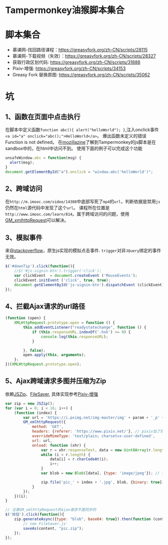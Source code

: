 # Tampermonkey油猴脚本集合


# 脚本集合
- 慕课网-找回路径课程：https://greasyfork.org/zh-CN/scripts/28115
- 慕课网-下载视频（失效）：https://greasyfork.org/zh-CN/scripts/28327
- 获取行政区划代码: https://greasyfork.org/zh-CN/scripts/31888
- Pixiv-增强: https://greasyfork.org/zh-CN/scripts/34153
- Greasy Fork 替换原图: https://greasyfork.org/zh-CN/scripts/35062

# 坑
## 1、函数在页面中点击执行
在脚本中定义函数`function abc(){ alert("helloWorld"); }`,注入onclick事件`<a id="a" onclick="abc();">HelloWorld</a>`。
爆出函数未定义的错误Function is not defined。
在[mozillazine](http://forums.mozillazine.org/viewtopic.php?p=2007224)了解到Tampermonkey的js脚本是在sandbox中的，在html中访问不到。
使用下面的例子可以完成这个功能
```js
unsafeWindow.abc = function(msg) {
  alert(msg);
}
document.getElementById("a").onclick = "window.abc('helloWorld')";
```

## 2、跨域访问
在`http://m.imooc.com/video/14388`中底部写死了`mp4`的`url`，判断依据是禁用`js`仍然在`html`源代码中发现了这个`url`。
课程所在位置是`http://www.imooc.com/learn/814`。属于跨域访问的问题，使用[GM_xmlhttpRequest](https://wiki.greasespot.net/GM_xmlhttpRequest)可以解决。

## 3、模拟事件
来自[stackoverflow](http://stackoverflow.com/questions/24025165/simulating-a-mousedown-click-mouseup-sequence-in-tampermonkey)，原生js实现的模拟点击事件.
`trigger`对非`JQuery`绑定的事件无效。
```js
$('#downTip').click(function(){
	//$('#js-signin-btn').trigger('click');
    var clickEvent  = document.createEvent ('MouseEvents');
    clickEvent.initEvent ('click', true, true);
    document.getElementById('js-signin-btn').dispatchEvent (clickEvent);
});
```

## 4、拦截Ajax请求的url路径
```js
(function (open) {
    XMLHttpRequest.prototype.open = function () {
        this.addEventListener("readystatechange", function () {
            if (this.responseURL.indexOf('.hxk') >= 0) {
                console.log(this.responseURL);
            }

        }, false);
        open.apply(this, arguments);
    };
})(XMLHttpRequest.prototype.open);
```

## 5、Ajax跨域请求多图并压缩为Zip
依赖[JSZip](https://github.com/Stuk/jszip)、[FileSaver](https://github.com/eligrey/FileSaver.js), 具体实现参考[Pixiv-增强]( https://greasyfork.org/zh-CN/scripts/34153)
```js
var zip = new JSZip();
for (var i = 0; i < 16; i++) {
    (function (index) {
        var url = 'https://i.pximg.net/img-master/img' + param + '_p' + index + '_master1200.jpg';
        GM_xmlhttpRequest({
            method: 'GET',
            headers: {referer: 'https://www.pixiv.net/'}, // pixiv加了防盗链referer
            overrideMimeType: 'text/plain; charset=x-user-defined',
            url: url,
            onload: function (xhr) {
                var r = xhr.responseText, data = new Uint8Array(r.length), i = 0;
                while (i < r.length) {
                    data[i] = r.charCodeAt(i);
                    i++;
                }
                var blob = new Blob([data], {type: 'image/jpeg'}); // 转为Blob类型

                zip.file('pic_' + index + '.jpg', blob, {binary: true}); // 压入zip中
            }
        });
    })(i);
}

// 注意GM_xmlhttpRequest的ajax请求不是同步的
$('按钮').click(function(){
    zip.generateAsync({type: "blob", base64: true}).then(function (content) {
        // see FileSaver.js'
        saveAs(content, "pic.zip");
    });
});
```

